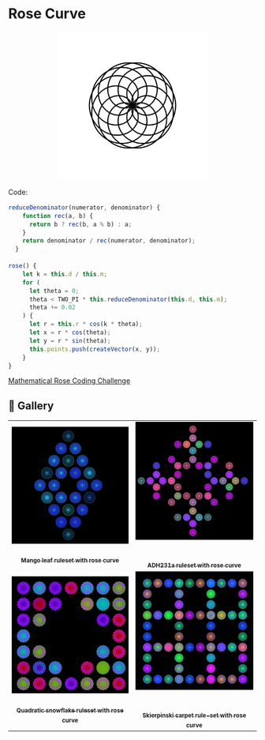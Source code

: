 # Rose Curve

<p align="center"><img src="./assets/shape_images/rose.jpg" alt="rose curve" width="300px"></p>

Code:

```JavaScript
reduceDenominator(numerator, denominator) {
    function rec(a, b) {
      return b ? rec(b, a % b) : a;
    }
    return denominator / rec(numerator, denominator);
  }

rose() {
    let k = this.d / this.m;
    for (
      let theta = 0;
      theta < TWO_PI * this.reduceDenominator(this.d, this.m);
      theta += 0.02
    ) {
      let r = this.r * cos(k * theta);
      let x = r * cos(theta);
      let y = r * sin(theta);
      this.points.push(createVector(x, y));
    }
}
```

[Mathematical Rose Coding Challenge](https://thecodingtrain.com/challenges/55-mathematical-rose-patterns)

## 🌄 Gallery

<!-- IMAGE-LIST:START - Do not remove or modify this section -->
<!-- prettier-ignore-start -->
<!-- markdownlint-disable -->
<table>
  <tbody>
   <tr>
     <td align="center"><a href=""> <img class="img" src="../assets/Ruleset-shape-examples/mango-leaf-rose.jpg" alt="Mango leaf ruleset with rose curve" style="vertical-align:top;" width="500" /><br /><sub><b><br/>Mango leaf ruleset with rose curve</b></sub></a></td>
     <td align="center"><a href=""> <img class="img" src="../assets/Ruleset-shape-examples/adh231a-rose.jpg" alt="ADH231a ruleset with rose curve" style=" display: block;
    margin-left: auto;
    margin-right: auto;" width="500" /><br /><sub><b><br/>ADH231a ruleset with rose curve</b></sub></a></td>
    </tr>
    <tr>
     <td align="center"><a href=""> <img class="img" src="../assets/Ruleset-shape-examples/quad-snowflake-rose.jpg" alt="Quadratic snowflake ruleset with rose curve" style="vertical-align:top;" width="500" /><br /><sub><b><br/>Quadratic snowflake ruleset with rose curve</b></sub></a></td>
     <td align="center"><a href=""> <img class="img" src="../assets/Ruleset-shape-examples/skierpinski-carpet-rose.jpg" alt="Skierpinski carpet rule-set with rose curve" style=" display: block;
    margin-left: auto;
    margin-right: auto;" width="500" /><br /><sub><b><br/>Skierpinski carpet rule-set with rose curve</b></sub></a></td>
    </tr>
    
  
    
 </tbody>
</table>

<!-- markdownlint-restore -->
<!-- prettier-ignore-end -->

<!-- IMAGE-LIST:END -->
